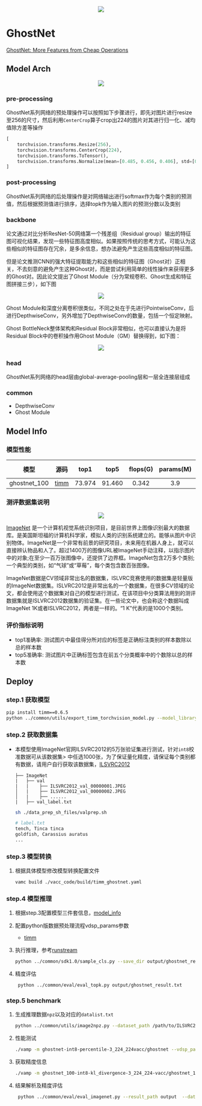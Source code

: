 <div align=center><img src="../../images/ghostnet/flops.png"></div>

# GhostNet

[GhostNet: More Features from Cheap Operations](https://arxiv.org/abs/1911.11907)


## Model Arch

<div align=center><img src="../../images/ghostnet/ghost.png"></div>

### pre-processing

GhostNet系列网络的预处理操作可以按照如下步骤进行，即先对图片进行resize至256的尺寸，然后利用`CenterCrop`算子crop出224的图片对其进行归一化、减均值除方差等操作

```python
[
    torchvision.transforms.Resize(256),
    torchvision.transforms.CenterCrop(224),
    torchvision.transforms.ToTensor(),
    torchvision.transforms.Normalize(mean=[0.485, 0.456, 0.406], std=[0.229, 0.224, 0.225],),
]
```

### post-processing

GhostNet系列网络的后处理操作是对网络输出进行softmax作为每个类别的预测值，然后根据预测值进行排序，选择topk作为输入图片的预测分数以及类别

### backbone

论文通过对比分析ResNet-50网络第一个残差组（Residual group）输出的特征图可视化结果，发现一些特征图高度相似。如果按照传统的思考方式，可能认为这些相似的特征图存在冗余，是多余信息，想办法避免产生这些高度相似的特征图。

但是论文推测CNN的强大特征提取能力和这些相似的特征图（Ghost对）正相关，不去刻意的避免产生这种Ghost对，而是尝试利用简单的线性操作来获得更多的Ghost对。因此论文提出了Ghost Module（分为常规卷积、Ghost生成和特征图拼接三步），如下图

<div align=center><img src="../../images/ghostnet/ghost-module.jpg"></div>

Ghost Module和深度分离卷积很类似，不同之处在于先进行PointwiseConv，后进行DepthwiseConv，另外增加了DepthwiseConv的数量，包括一个恒定映射。

Ghost BottleNeck整体架构和Residual Block非常相似，也可以直接认为是将Residual Block中的卷积操作用Ghost Module（GM）替换得到，如下图：

<div align=center><img src="../../images/ghostnet/ghost-block.png"></div>

### head

GhostNet系列网络的head层由global-average-pooling层和一层全连接层组成

### common

- DepthwiseConv
- Ghost Module

## Model Info

### 模型性能

|     模型     |                                             源码                                              |  top1  |  top5  | flops(G) | params(M) | input size |
| :----------: | :-------------------------------------------------------------------------------------------: | :----: | :----: | :------: | :-------: | :--------: |
| ghostnet_100 | [timm](https://github.com/rwightman/pytorch-image-models/blob/v0.6.5/timm/models/ghostnet.py) | 73.974 | 91.460 |  0.342   |    3.9    |    224     |


### 测评数据集说明

<div align=center><img src="../../images/datasets/imagenet.jpg"></div>

[ImageNet](https://image-net.org) 是一个计算机视觉系统识别项目，是目前世界上图像识别最大的数据库。是美国斯坦福的计算机科学家，模拟人类的识别系统建立的。能够从图片中识别物体。ImageNet是一个非常有前景的研究项目，未来用在机器人身上，就可以直接辨认物品和人了。超过1400万的图像URL被ImageNet手动注释，以指示图片中的对象;在至少一百万张图像中，还提供了边界框。ImageNet包含2万多个类别; 一个典型的类别，如“气球”或“草莓”，每个类包含数百张图像。

ImageNet数据是CV领域非常出名的数据集，ISLVRC竞赛使用的数据集是轻量版的ImageNet数据集。ISLVRC2012是非常出名的一个数据集，在很多CV领域的论文，都会使用这个数据集对自己的模型进行测试，在该项目中分类算法用到的测评数据集就是ISLVRC2012数据集的验证集。在一些论文中，也会称这个数据叫成ImageNet 1K或者ISLVRC2012，两者是一样的。“1 K”代表的是1000个类别。

### 评价指标说明

- top1准确率: 测试图片中最佳得分所对应的标签是正确标注类别的样本数除以总的样本数
- top5准确率: 测试图片中正确标签包含在前五个分类概率中的个数除以总的样本数


## Deploy
### step.1 获取模型

```bash
pip install timm==0.6.5
python ../common/utils/export_timm_torchvision_model.py --model_library timm  --model_name ghostnet_100 --save_dir ./onnx  --size 224 --pretrained_weights xxx.pth
```

### step.2 获取数据集
- 本模型使用ImageNet官网ILSVRC2012的5万张验证集进行测试，针对`int8`校准数据可从该数据集> 中任选1000张，为了保证量化精度，请保证每个类别都有数据，请用户自行获取该数据集，[ILSVRC2012](https://image-net.org/challenges/LSVRC/2012/index.php)

    ```
    ├── ImageNet
    |   ├── val
    |   |    ├── ILSVRC2012_val_00000001.JPEG
    │   |    ├── ILSVRC2012_val_00000002.JPEG
    │   |    ├── ......
    |   ├── val_label.txt
    ```

    ```bash
    sh ./data_prep_sh_files/valprep.sh
    ```

    ```bash
    # label.txt
    tench, Tinca tinca
    goldfish, Carassius auratus
    ...
    ```

### step.3 模型转换
1. 根据具体模型修改模型转换配置文件

   ```bash
   vamc build ./vacc_code/build/timm_ghostnet.yaml
   ```

### step.4 模型推理
1. 根据step.3配置模型三件套信息，[model_info](./vacc_code/model_info/model_info_ghostnet.json)
2. 配置python版数据预处理流程vdsp_params参数
   - [timm](./vacc_code/vdsp_params/sdk1.0/timm-ghostnet-vdsp_params.json)


3. 执行推理，参考[runstream](../common/sdk1.0/sample_cls.py)
    ```bash
    python ../common/sdk1.0/sample_cls.py --save_dir output/ghostnet_result.txt
    ```

4. 精度评估
   ```bash
    python ../common/eval/eval_topk.py output/ghostnet_result.txt
   ```

### step.5 benchmark

1. 生成推理数据`npz`以及对应的`datalist.txt`
    ```bash
    python ../common/utils/image2npz.py --dataset_path /path/to/ILSVRC2012_img_val --target_path  /path/to/input_npz  --text_path npz_datalist.txt
    ```
2. 性能测试
    ```bash
    ./vamp -m ghostnet-int8-percentile-3_224_224vacc/ghostnet --vdsp_params ./vacc_code/vdsp_params/vamp/timm-ghostnet-vdsp_params.json  -i 1 -p 1 -b 1
    ```
    
3. 获取精度信息
    ```bash
    ./vamp -m ghostnet_100-int8-kl_divergence-3_224_224-vacc/ghostnet_100 --vdsp_params ./vacc_code/vdsp_params/vamp/timm-ghostnet-vdsp_params.json  -i 1 -p 1 -b 1  --datalist npz_datalist.txt --path_output output
    ```
4. 结果解析及精度评估
   ```bash
    python ../common/eval/eval_imagenet.py --result_path output  --datalist npz_datalist.txt --label data/label/imagenet.txt
    ```